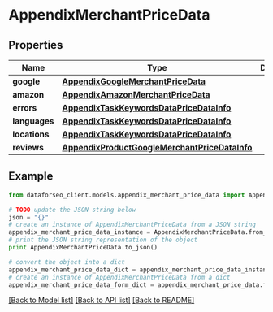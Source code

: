# AppendixMerchantPriceData


## Properties

Name | Type | Description | Notes
------------ | ------------- | ------------- | -------------
**google** | [**AppendixGoogleMerchantPriceData**](AppendixGoogleMerchantPriceData.md) |  | [optional] 
**amazon** | [**AppendixAmazonMerchantPriceData**](AppendixAmazonMerchantPriceData.md) |  | [optional] 
**errors** | [**AppendixTaskKeywordsDataPriceDataInfo**](AppendixTaskKeywordsDataPriceDataInfo.md) |  | [optional] 
**languages** | [**AppendixTaskKeywordsDataPriceDataInfo**](AppendixTaskKeywordsDataPriceDataInfo.md) |  | [optional] 
**locations** | [**AppendixTaskKeywordsDataPriceDataInfo**](AppendixTaskKeywordsDataPriceDataInfo.md) |  | [optional] 
**reviews** | [**AppendixProductGoogleMerchantPriceDataInfo**](AppendixProductGoogleMerchantPriceDataInfo.md) |  | [optional] 

## Example

```python
from dataforseo_client.models.appendix_merchant_price_data import AppendixMerchantPriceData

# TODO update the JSON string below
json = "{}"
# create an instance of AppendixMerchantPriceData from a JSON string
appendix_merchant_price_data_instance = AppendixMerchantPriceData.from_json(json)
# print the JSON string representation of the object
print AppendixMerchantPriceData.to_json()

# convert the object into a dict
appendix_merchant_price_data_dict = appendix_merchant_price_data_instance.to_dict()
# create an instance of AppendixMerchantPriceData from a dict
appendix_merchant_price_data_form_dict = appendix_merchant_price_data.from_dict(appendix_merchant_price_data_dict)
```
[[Back to Model list]](../README.md#documentation-for-models) [[Back to API list]](../README.md#documentation-for-api-endpoints) [[Back to README]](../README.md)


